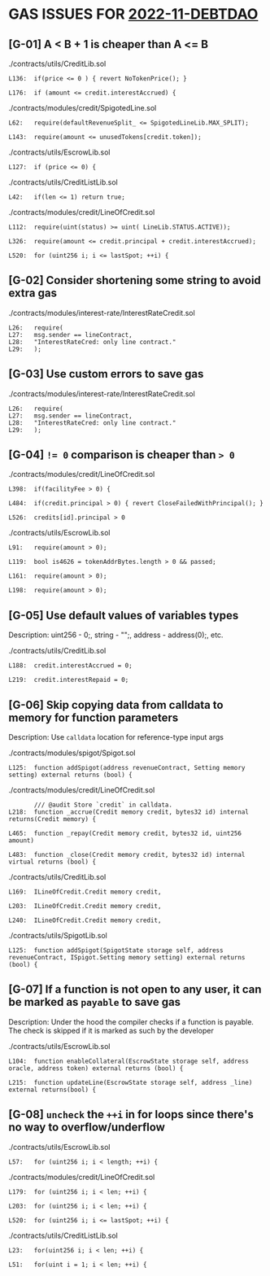 # GAS ISSUES FOR [2022-11-DEBTDAO](https://github.com/debtdao/Line-of-Credit/tree/audit/code4rena-2022-11-03)

## [G-01] A < B + 1 is cheaper than A <= B

./contracts/utils/CreditLib.sol

```
L136:  if(price <= 0 ) { revert NoTokenPrice(); }

L176:  if (amount <= credit.interestAccrued) {
```

./contracts/modules/credit/SpigotedLine.sol

```
L62:   require(defaultRevenueSplit_ <= SpigotedLineLib.MAX_SPLIT);

L143:  require(amount <= unusedTokens[credit.token]);
```

./contracts/utils/EscrowLib.sol

```
L127:  if (price <= 0) {
```

./contracts/utils/CreditListLib.sol

```
L42:   if(len <= 1) return true;
```

./contracts/modules/credit/LineOfCredit.sol

```
L112:  require(uint(status) >= uint( LineLib.STATUS.ACTIVE));

L326:  require(amount <= credit.principal + credit.interestAccrued);

L520:  for (uint256 i; i <= lastSpot; ++i) {
```

## [G-02] Consider shortening some string to avoid extra gas

./contracts/modules/interest-rate/InterestRateCredit.sol

```
L26:   require(
L27:   msg.sender == lineContract,
L28:   "InterestRateCred: only line contract."
L29:   );
```

## [G-03] Use custom errors to save gas

./contracts/modules/interest-rate/InterestRateCredit.sol

```
L26:   require(
L27:   msg.sender == lineContract,
L28:   "InterestRateCred: only line contract."
L29:   );
```

## [G-04] `!= 0` comparison is cheaper than `> 0`

./contracts/modules/credit/LineOfCredit.sol

```
L398:  if(facilityFee > 0) {

L484:  if(credit.principal > 0) { revert CloseFailedWithPrincipal(); }

L526:  credits[id].principal > 0
```

./contracts/utils/EscrowLib.sol

```
L91:   require(amount > 0);

L119:  bool is4626 = tokenAddrBytes.length > 0 && passed;

L161:  require(amount > 0);

L198:  require(amount > 0);
```

## [G-05] Use default values of variables types

Description: uint256 - 0;, string - "";, address - address(0);, etc.

./contracts/utils/CreditLib.sol

```
L188:  credit.interestAccrued = 0;

L219:  credit.interestRepaid = 0;
```

## [G-06] Skip copying data from calldata to memory for function parameters

Description: Use `calldata` location for reference-type input args

./contracts/modules/spigot/Spigot.sol

```
L125:  function addSpigot(address revenueContract, Setting memory setting) external returns (bool) {
```

./contracts/modules/credit/LineOfCredit.sol

```
       /// @audit Store `credit` in calldata.
L218:  function _accrue(Credit memory credit, bytes32 id) internal returns(Credit memory) {

L465:  function _repay(Credit memory credit, bytes32 id, uint256 amount)

L483:  function _close(Credit memory credit, bytes32 id) internal virtual returns (bool) {
```

./contracts/utils/CreditLib.sol

```
L169:  ILineOfCredit.Credit memory credit,

L203:  ILineOfCredit.Credit memory credit,

L240:  ILineOfCredit.Credit memory credit,
```

./contracts/utils/SpigotLib.sol

```
L125:  function addSpigot(SpigotState storage self, address revenueContract, ISpigot.Setting memory setting) external returns (bool) {
```

## [G-07] If a function is not open to any user, it can be marked as `payable` to save gas

Description: Under the hood the compiler checks if a function is payable. The check is skipped if it is marked as such by the developer

./contracts/utils/EscrowLib.sol

```
L104:  function enableCollateral(EscrowState storage self, address oracle, address token) external returns (bool) {

L215:  function updateLine(EscrowState storage self, address _line) external returns(bool) {
```

## [G-08] `uncheck` the `++i` in for loops since there's no way to overflow/underflow

./contracts/utils/EscrowLib.sol

```
L57:   for (uint256 i; i < length; ++i) {
```

./contracts/modules/credit/LineOfCredit.sol

```
L179:  for (uint256 i; i < len; ++i) {

L203:  for (uint256 i; i < len; ++i) {

L520:  for (uint256 i; i <= lastSpot; ++i) {
```

./contracts/utils/CreditListLib.sol

```
L23:   for(uint256 i; i < len; ++i) {

L51:   for(uint i = 1; i < len; ++i) {
```
